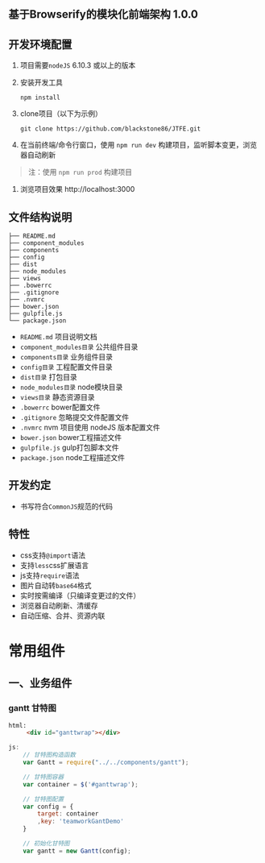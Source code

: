 基于Browserify的模块化前端架构 1.0.0
---------------------------------

## 开发环境配置
1. 项目需要`nodeJS` 6.10.3 或以上的版本

1. 安装开发工具
    ```shell
    npm install
    ```

1. clone项目（以下为示例）

    ```shell
    git clone https://github.com/blackstone86/JTFE.git
    ```

1. 在当前终端/命令行窗口，使用 `npm run dev` 构建项目，监听脚本变更，浏览器自动刷新

> 注：使用 `npm run prod` 构建项目

1. 浏览项目效果 http://localhost:3000

## 文件结构说明
```
├── README.md
├── component_modules
├── components
├── config
├── dist
├── node_modules
├── views
├── .bowerrc
├── .gitignore
├── .nvmrc
├── bower.json
├── gulpfile.js
└── package.json
```

- `README.md` 项目说明文档
- `component_modules目录` 公共组件目录
- `components目录` 业务组件目录
- `config目录` 工程配置文件目录
- `dist目录` 打包目录
- `node_modules目录` node模块目录
- `views目录` 静态资源目录
- `.bowerrc` bower配置文件
- `.gitignore` 忽略提交文件配置文件
- `.nvmrc` nvm 项目使用 nodeJS 版本配置文件
- `bower.json` bower工程描述文件
- `gulpfile.js` gulp打包脚本文件
- `package.json` node工程描述文件

## 开发约定

- 书写符合`CommonJS`规范的代码

## 特性

- css支持`@import`语法
- 支持`less`css扩展语言
- js支持`require`语法
- 图片自动转`base64`格式
- 实时按需编译（只编译变更过的文件）
- 浏览器自动刷新、清缓存
- 自动压缩、合并、资源内联

# 常用组件

## 一、业务组件

### gantt 甘特图

``` html
html:
     <div id="ganttwrap"></div>
```

``` js
js:
    // 甘特图构造函数
    var Gantt = require("../../components/gantt");

    // 甘特图容器
    var container = $('#ganttwrap');

    // 甘特图配置
    var config = {
        target: container
        ,key: 'teamworkGantDemo'
    }

    // 初始化甘特图
    var gantt = new Gantt(config);
```




